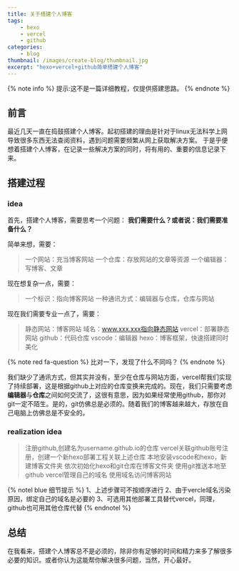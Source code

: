 ```yaml
---
title: 关于搭建个人博客
tags: 
    - hexo
    - vercel
    - github
categories:
    - blog
thumbnail: /images/create-blog/thumbnail.jpg
excerpt: "hexo+vercel+github简单搭建个人博客"
---
```


{% note info  %}
提示:这不是一篇详细教程，仅提供搭建思路。
{% endnote %}

## 前言

最近几天一直在捣鼓搭建个人博客。起初搭建的理由是针对于linux无法科学上网导致很多东西无法查阅资料，遇到问题需要频繁从网上获取解决方案。
于是乎便想着搭建个人博客，在记录一些解决方案的同时，将有用的、重要的信息记录下来。

## 搭建过程

### idea

首先，搭建个人博客，需要思考一个问题： 
**我们需要什么？或者说：我们需要准备什么？**

简单来想，需要：

> 一个网站：充当博客网站
> 一个仓库：存放网站的文章等资源
> 一个编辑器：写博客、文章

现在想复杂一点，需要：

> 一个标识：指向博客网站
> 一种通讯方式：编辑器与仓库，仓库与网站

现在我们需要专业一点了，需要：

> 静态网站：博客网站
> 域名：www.xxx.xxx指向静态网站
> vercel：部署静态网站
> github：代码仓库
> vscode：编辑器
> hexo：博客框架，快速搭建同时美化

{% note red fa-question %}
比对一下，发现了什么不同吗？
{% endnote %}

我们缺少了通讯方式，但其实并没有，至少在仓库与网站方面，vercel帮我们实现了持续部署，这是根据github上对应的仓库变换来完成的。现在，我们只需要考虑**编辑器**与**仓库**之间如何交流了，这很有意思，因为如果经常使用github，那你对git一定不陌生。是的，git仿佛总是必须的。随着我们的博客越来越大，存放在自己电脑上仿佛总是不安全的。

### realization idea

> 注册github,创建名为username.github.io的仓库
> vercel关联github账号注册，创建一个新hexo部署工程关联上述仓库
> 本地安装vscode和hexo，新建博客文件夹
> 依次初始化hexo和git仓库在博客文件夹
> 使用git推送本地至github
> vercel管理自己的域名
> 使用域名访问博客网站

{% notel blue 细节提示 %}
1、上述步骤可不按顺序进行
2、由于vercle域名污染原因，绑定自己的域名是必要的
3、可选用其他部署工具替代vercel，同理，github也可用其他仓库代替
{% endnotel %}

## 总结

在我看来，搭建个人博客总不是必须的，除非你有足够的时间和精力来多了解很多必要的知识。或者你认为这能帮你解决很多问题，当然，开心最好。
